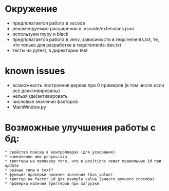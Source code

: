 
# Окружение
* предполагается работа в vscode
* рекомендуемые расширения в .vscode/extensions.json
* используем mypy и black
* предполагается работа в venv, зависимости в requirements.txt, те, что только для разработке в requirements-dev.txt
* тесты на pytest, в директории test

# known issues
* возможность построения дерева при 0 примеров (в том числе если все деактивированы)
* нельзя (де)активировать
* числовые значения факторов
* MainWindow.py

# Возможные улучшения работы с бд:
    * свойство поиска в контроллерах (для ускорения)
    * изменяемое имя результата
    * триггеры на проверку того, что в positions лежат правильные id при update
    * разные типы в text?
    * функция проверки наличия значения (has_value)
    * триггер на factor_id для example value (вместо ручного способа)
    * проверка наличия триггеров при загрузке